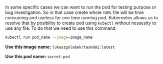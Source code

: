 In some specific cases we can want to run the pod for testing purpose or bug investigation. So in that case create whole `YAML` file will be time consuming and useless for one time running pod. Kubernetes allows us to resolve that by posibility to create pod using `kubectl` without nessesity to use any file.  To do that we need to use this command:

```sh
kubectl run pod_name --image=image_name
```

**Use this image name:** `lukaszgolabek/task002:latest`

**Use this pod name:** `secret-pod`
